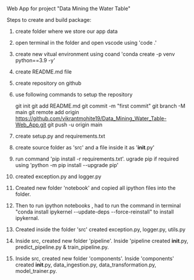 Web App for project "Data Mining the Water Table"


Steps to create and build package:

1. create folder where we store our app data
2. open terminal in the folder and open vscode using 'code .'
3. create new vitual environment using coand 'conda create -p venv python==3.9 -y'
4. create README.md file
5. create repository on github
6. use following commands to setup the repository

    git init
    git add README.md
    git commit -m "first commit"
    git branch -M main
    git remote add origin https://github.com/vikrantmohite19/Data_Mining_Water_Table-Web_App.git
    git push -u origin main

7. create setup.py and requirements.txt
8. create source folder as 'src' and a file inside it as '__init__.py'
9. run command 'pip install -r requirements.txt'. ugrade pip if required using 'python -m pip install --upgrade pip'
10. created exception.py and logger.py
11. Created new folder 'notebook' and copied all ipython files into the folder. 
12. Then to run ipython notebooks , had to run the command in terminal "conda install ipykernel --update-deps --force-reinstall" to install ipykernal.
13. Created inside the folder 'src' created exception.py, logger.py, utils.py
14. Inside src, created new folder 'pipeline'. Inside 'pipeline created __init__.py, predict_pipeline.py & train_pipeline.py.
15. Inside src, created new folder 'components'. Inside 'components' created __init__.py, data_ingestion.py, data_transformation.py, model_trainer.py.

